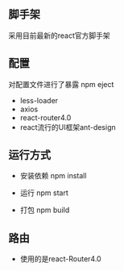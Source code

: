 ## 脚手架
采用目前最新的react官方脚手架


## 配置
对配置文件进行了暴露 npm eject

- less-loader
- axios
- react-router4.0
- react流行的UI框架ant-design

## 运行方式
- 安装依赖
npm install 

- 运行
npm start

- 打包
npm build

## 路由
- 使用的是react-Router4.0 

